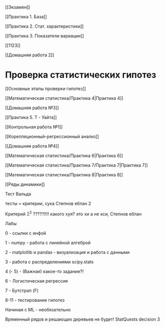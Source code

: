 [[Экзамен]]

  

[[Практика 1. База]]

[[Практика 2. Стат. характеристики]]

[[Практика 3. Показатели вариации]]

[[1123]]

[[Домашняя работа 2]]

# Проверка статистических гипотез

[[Основные этапы проверки гипотез]]

[[Математическая статистика/Практика 4|Практика 4]]

[[Домашняя работа №3]]

[[Практика 5. T - Уайта]]

  

[[Контрольная работа №1]]

  

[[Корелляционный-регрессионный анализ]]

  

[[Домашняя работа №4]]

  

[[Математическая статистика/Практика 6|Практика 6]]

  

[[Математическая статистика/Практика 7/Практика 7|Практика 7]]

  

[[Математическая статистика/Практика 8|Практика 8]]

  

[[Ряды динамики]]

  

Тест Вальда

тесты = критерии, сука Степнов еблан 2

Критерий $\mathsf{\Xi^2}$ ?????!!!! какого хуя? это хи а не кси, Степнов еблан

  

Лабы

0 - ссылки с инфой

1 - numpy - работа с линейной алгеброй

2 - matplotlib и pandas - визуализация и работа с данными

3 - работа с распределениями scipy.stats

4 (- 5) - (Важная) какое-то задание?!

6 - Логистическая регрессия

7 - Бутстрап (F)

8-11 - тестирование гипотез

Начиная с ML - необязательно

Временный рядов и решающих деревьев не будет! StatQuests decision 3